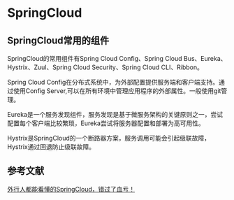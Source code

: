 # SpringCloud

## SpringCloud常用的组件

SpringCloud的常用组件有Spring Cloud Config、Spring Cloud Bus、Eureka、Hystrix、Zuul、Spring Cloud Security、Spring Cloud CLI、Ribbon。

Spring Cloud Config在分布式系统中，为外部配置提供服务端和客户端支持。通过使用Config Server,可以在所有环境中管理应用程序的外部属性。一般使用git管理。

Eureka是一个服务发现组件，服务发现是基于微服务架构的关键原则之一，尝试配置每个客户端比较繁琐，Eureka尝试将服务器配置和部署为高可用性。

Hystrix是SpringCloud的一个断路器方案，服务调用可能会引起级联故障，Hystrix通过回退防止级联故障。

## 参考文献

[外行人都能看懂的SpringCloud，错过了血亏！](https://juejin.im/post/5b83466b6fb9a019b421cecc)
